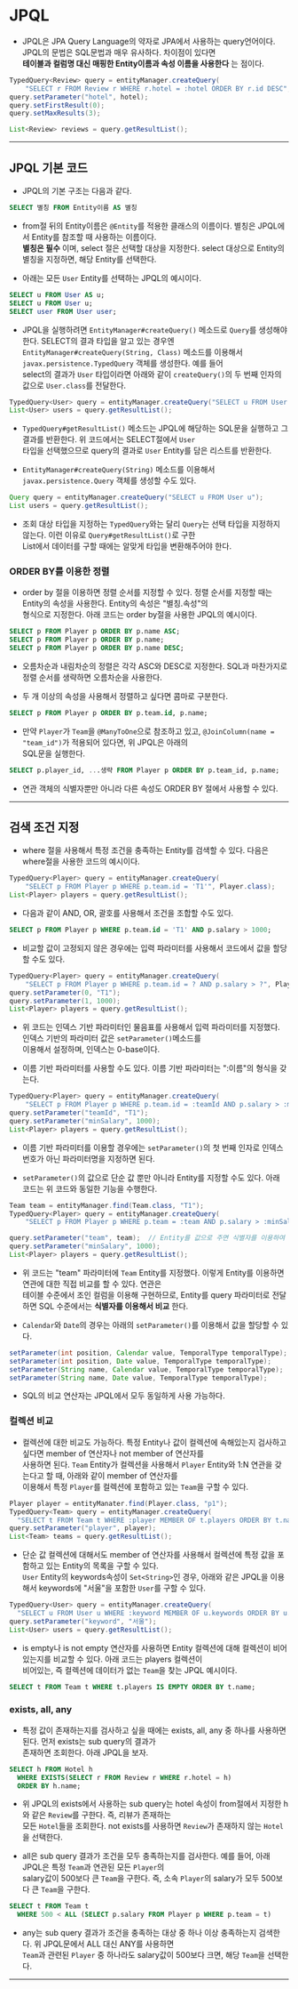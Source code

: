 <h1>JPQL</h1>

* JPQL은 JPA Query Language의 약자로 JPA에서 사용하는 query언어이다. JPQL의 문법은 SQL문법과 매우 유사하다. 차이점이 있다면   
  __테이블과 컬럼명 대신 매핑한 Entity이름과 속성 이름을 사용한다__ 는 점이다.

```java
TypedQuery<Review> query = entityManager.createQuery(
    "SELECT r FROM Review r WHERE r.hotel = :hotel ORDER BY r.id DESC", Review.class);
query.setParameter("hotel", hotel);
query.setFirstResult(0);
query.setMaxResults(3);

List<Review> reviews = query.getResultList();
```
<hr/>

<h2>JPQL 기본 코드</h2>

* JPQL의 기본 구조는 다음과 같다.
```sql
SELECT 별칭 FROM Entity이름 AS 별칭
```

* from절 뒤의 Entity이름은 `@Entity`를 적용한 클래스의 이름이다. 별칭은 JPQL에서 Entity를 참조할 때 사용하는 이름이다.   
  __별칭은 필수__ 이며, select 절은 선택할 대상을 지정한다. select 대상으로 Entity의 별칭을 지정하면, 해당 Entity를 선택한다.

* 아래는 모든 `User` Entity를 선택하는 JPQL의 예시이다.
```sql
SELECT u FROM User AS u;
SELECT u FROM User u;
SELECT user FROM User user;
```

* JPQL을 실행하려면 `EntityManager#createQuery()` 메소드로 `Query`를 생성해야 한다. SELECT의 결과 타입을 알고 있는 경우엔   
  `EntityManager#createQuery(String, Class)` 메소드를 이용해서 `javax.persistence.TypedQuery` 객체를 생성한다. 예를 들어   
  select의 결과가 `User` 타입이라면 아래와 같이 `createQuery()`의 두 번째 인자의 값으로 `User.class`를 전달한다.
```java
TypedQuery<User> query = entityManager.createQuery("SELECT u FROM User u", User.class);
List<User> users = query.getResultList();
```
  * `TypedQuery#getResultList()` 메소드는 JPQL에 해당하는 SQL문을 실행하고 그 결과를 반환한다. 위 코드에서는 SELECT절에서 `User`   
    타입을 선택했으므로 query의 결과로 `User` Entity를 담은 리스트를 반환한다.

* `EntityManager#createQuery(String)` 메소드를 이용해서 `javax.persistence.Query` 객체를 생성할 수도 있다.
```java
Query query = entityManager.createQuery("SELECT u FROM User u");
List users = query.getResultList();
```

* 조회 대상 타입을 지정하는 `TypedQuery`와는 달리 `Query`는 선택 타입을 지정하지 않는다. 이런 이유로 `Query#getResultList()`로 구한   
  List에서 데이터를 구할 때에는 알맞게 타입을 변환해주어야 한다.

<h3>ORDER BY를 이용한 정렬</h3>

* order by 절을 이용하면 정렬 순서를 지정할 수 있다. 정렬 순서를 지정할 때는 Entity의 속성을 사용한다. Entity의 속성은 "별칭.속성"의   
  형식으로 지정한다. 아래 코드는 order by절을 사용한 JPQL의 예시이다.
```sql
SELECT p FROM Player p ORDER BY p.name ASC;
SELECT p FROM Player p ORDER BY p.name;
SELECT p FROM Player p ORDER BY p.name DESC;
```

* 오름차순과 내림차순의 정렬은 각각 ASC와 DESC로 지정한다. SQL과 마찬가지로 정렬 순서를 생략하면 오름차순을 사용한다.

* 두 개 이상의 속성을 사용해서 정렬하고 싶다면 콤마로 구분한다.
```sql
SELECT p FROM Player p ORDER BY p.team.id, p.name;
```

* 만약 `Player`가 `Team`을 `@ManyToOne`으로 참조하고 있고, `@JoinColumn(name = "team_id")`가 적용되어 있다면, 위 JPQL은 아래의   
  SQL문을 실행한다.
```sql
SELECT p.player_id, ...생략 FROM Player p ORDER BY p.team_id, p.name;
```

* 연관 객체의 식별자뿐만 아니라 다른 속성도 ORDER BY 절에서 사용할 수 있다.
<hr/>

<h2>검색 조건 지정</h2>

* where 절을 사용해서 특정 조건을 충족하는 Entity를 검색할 수 있다. 다음은 where절을 사용한 코드의 예시이다.
```java
TypedQuery<Player> query = entityManager.createQuery(
    "SELECT p FROM Player p WHERE p.team.id = 'T1'", Player.class);
List<Player> players = query.getResultList();
```

* 다음과 같이 AND, OR, 괄호를 사용해서 조건을 조합할 수도 있다.
```sql
SELECT p FROM Player p WHERE p.team.id = 'T1' AND p.salary > 1000;
```

* 비교할 값이 고정되지 않은 경우에는 입력 파라미터를 사용해서 코드에서 값을 할당할 수도 있다.
```java
TypedQuery<Player> query = entityManager.createQuery(
    "SELECT p FROM Player p WHERE p.team.id = ? AND p.salary > ?", Player.class);
query.setParameter(0, "T1");
query.setParameter(1, 1000);
List<Player> players = query.getResultList();
```

* 위 코드는 인덱스 기반 파라미터인 물음표를 사용해서 입력 파라미터를 지정했다. 인덱스 기반의 파라미터 값은 `setParameter()`메소드를   
  이용해서 설정하며, 인덱스는 0-base이다.

* 이름 기반 파라미터를 사용할 수도 있다. 이름 기반 파라미터는 ":이름"의 형식을 갖는다.
```java
TypedQuery<Player> query = entityManager.createQuery(
    "SELECT p FROM Player p WHERE p.team.id = :teamId AND p.salary > :minSalary", Player.class);
query.setParameter("teamId", "T1");
query.setParameter("minSalary", 1000);
List<Player> players = query.getResultList();
```

* 이름 기반 파라미터를 이용할 경우에는 `setParameter()`의 첫 번째 인자로 인덱스 번호가 아닌 파라미터명을 지정하면 된다.

* `setParameter()`의 값으로 단순 값 뿐만 아니라 Entity를 지정할 수도 있다. 아래 코드는 위 코드와 동일한 기능을 수행한다.
```java
Team team = entityManager.find(Team.class, "T1");
TypedQuery<Player> query = entityManager.createQuery(
    "SELECT p FROM Player p WHERE p.team = :team AND p.salary > :minSalary", Player.class);

query.setParameter("team", team);  // Entity를 값으로 주면 식별자를 이용하여 비교한다.
query.setParameter("minSalary", 1000);
List<Player> players = query.getResultList();
```

* 위 코드는 "team" 파라미터에 `Team` Entity를 지정했다. 이렇게 Entity를 이용하면 연관에 대한 직접 비교를 할 수 있다. 연관은   
  테이블 수준에서 조인 컬럼을 이용해 구현하므로, Entity를 query 파라미터로 전달하면 SQL 수준에서는 __식별자를 이용해서 비교__ 한다.

* `Calendar`와 `Date`의 경우는 아래의 `setParameter()`를 이용해서 값을 할당할 수 있다.
```java
setParameter(int position, Calendar value, TemporalType temporalType);
setParameter(int position, Date value, TemporalType temporalType);
setParameter(String name, Calendar value, TemporalType temporalType);
setParameter(String name, Date value, TemporalType temporalType);
```

* SQL의 비교 연산자는 JPQL에서 모두 동일하게 사용 가능하다.

<h3>컬렉션 비교</h3>

* 컬렉션에 대한 비교도 가능하다. 특정 Entity나 값이 컬렉션에 속해있는지 검사하고 싶다면 member of 연산자나 not member of 연산자를   
  사용하면 된다. `Team` Entity가 컬렉션을 사용해서 `Player` Entity와 1:N 연관을 갖는다고 할 때, 아래와 같이 member of 연산자를   
  이용해서 특정 `Player`를 컬렉션에 포함하고 있는 `Team`을 구할 수 있다.
```java
Player player = entityManater.find(Player.class, "p1");
TypedQuery<Team> query = entityManager.createQuery(
  "SELECT t FROM Team t WHERE :player MEMBER OF t.players ORDER BY t.name", Team.class);
query.setParameter("player", player);
List<Team> teams = query.getResultList();
```

* 단순 값 컬렉션에 대해서도 member of 연산자를 사용해서 컬렉션에 특정 값을 포함하고 있는 Entity의 목록을 구할 수 있다.   
  `User` Entity의 keywords속성이 `Set<String>`인 경우, 아래와 같은 JPQL을 이용해서 keywords에 "서울"을 포함한 `User`를 구할 수 있다.
```java
TypedQuery<User> query = entityManager.createQuery(
  "SELECT u FROM User u WHERE :keyword MEMBER OF u.keywords ORDER BY u.name", User.class);
query.setParameter("keyword", "서울");
List<User> users = query.getResultList();
```

* is empty나 is not empty 연산자를 사용하면 Entity 컬렉션에 대해 컬렉션이 비어있는지를 비교할 수 있다. 아래 코드는 players 컬렉션이   
  비어있는, 즉 컬렉션에 데이터가 없는 `Team`을 찾는 JPQL 예시이다.
```sql
SELECT t FROM Team t WHERE t.players IS EMPTY ORDER BY t.name;
```

<h3>exists, all, any</h3>

* 특정 값이 존재하는지를 검사하고 싶을 때에는 exists, all, any 중 하나를 사용하면 된다. 먼저 exists는 sub query의 결과가   
  존재하면 조회한다. 아래 JPQL을 보자.
```sql
SELECT h FROM Hotel h
  WHERE EXISTS(SELECT r FROM Review r WHERE r.hotel = h)
  ORDER BY h.name;
```
* 위 JPQL의 exists에서 사용하는 sub query는 hotel 속성이 from절에서 지정한 h와 같은 `Review`를 구한다. 즉, 리뷰가 존재하는   
  모든 `Hotel`들을 조회한다. not exists를 사용하면 `Review`가 존재하지 않는 `Hotel`을 선택한다.

* all은 sub query 결과가 조건을 모두 충족하는지를 검사한다. 예를 들어, 아래 JPQL은 특정 `Team`과 연관된 모든 `Player`의   
  salary값이 500보다 큰 `Team`을 구한다. 즉, 소속 `Player`의 salary가 모두 500보다 큰 `Team`을 구한다.
```sql
SELECT t FROM Team t
  WHERE 500 < ALL (SELECT p.salary FROM Player p WHERE p.team = t)
```

* any는 sub query 결과가 조건을 충족하는 대상 중 하나 이상 충족하는지 검색한다. 위 JPQL문에서 ALL 대신 ANY를 사용하면   
  `Team`과 관련된 `Player` 중 하나라도 salary값이 500보다 크면, 해당 `Team`을 선택한다.
<hr/>

